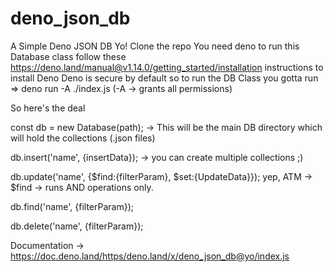 # deno_json_db
A Simple Deno JSON DB
Yo!
Clone the repo
You need deno to run this Database class 
follow these https://deno.land/manual@v1.14.0/getting_started/installation instructions to install Deno
Deno is secure by default so to run the DB Class
you gotta run => deno run -A ./index.js (-A -> grants all permissions)

So here's the deal 

const db = new Database(path); -> This will be the main DB directory which will hold the collections (.json files)

db.insert('name', {insertData}); -> you can create multiple collections ;)

db.update('name', {$find:{filterParam}, $set:{UpdateData}}); yep, ATM -> $find -> runs AND operations only.

db.find('name', {filterParam});

db.delete('name', {filterParam});

Documentation -> https://doc.deno.land/https/deno.land/x/deno_json_db@yo/index.js
